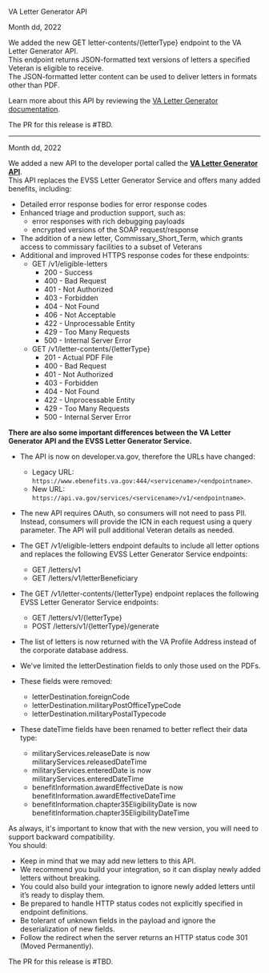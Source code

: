 VA Letter Generator API

Month dd, 2022

We added the new GET letter-contents/{letterType} endpoint to the VA Letter Generator API.<br> 
This endpoint returns JSON-formatted text versions of letters a specified Veteran is eligible to receive.<br>
The JSON-formatted letter content can be used to deliver letters in formats other than PDF.

Learn more about this API by reviewing the [VA Letter Generator documentation](https://community.max.gov/display/VAExternal/VA+Letter+Generator+API).

The PR for this release is #TBD.

_____________________________________________________________________________________________________________________________________________________________________________________________________________________________________________________________________________________


Month dd, 2022

We added a new API to the developer portal called the **[VA Letter Generator API](https://community.max.gov/display/VAExternal/VA+Letter+Generator+API)**.
<br>
This API replaces the EVSS Letter Generator Service and offers many added benefits, including:

- Detailed error response bodies for error response codes
- Enhanced triage and production support, such as:
  * error responses with rich debugging payloads 
  * encrypted versions of the SOAP request/response
- The addition of a new letter, Commissary_Short_Term, which grants access to commissary facilities to a subset of Veterans
- Additional and improved HTTPS response codes for these endpoints:
  * GET /v1/eligible-letters
    + 200 - Success
    + 400 - Bad Request
    + 401 - Not Authorized
    + 403 - Forbidden
    + 404 - Not Found
    + 406 - Not Acceptable
    + 422 - Unprocessable Entity
    + 429 - Too Many Requests
    + 500 - Internal Server Error
  * GET /v1/letter-contents/{letterType}
    + 201 - Actual PDF File
    + 400 - Bad Request
    + 401 - Not Authorized
    + 403 - Forbidden
    + 404 - Not Found
    + 422 - Unprocessable Entity
    + 429 - Too Many Requests
    + 500 - Internal Server Error
    
**There are also some important differences between the VA Letter Generator API and the EVSS Letter Generator Service.**

- The API is now on developer.va.gov, therefore the URLs have changed:
  * Legacy URL: `https://www.ebenefits.va.gov:444/<servicename>/<endpointname>`. 
  * New URL: `https://api.va.gov/services/<servicename>/v1/<endpointname>`.
- The new API requires OAuth, so consumers will not need to pass PII. Instead, consumers will provide the ICN in each request using a query parameter. The API will pull additional Veteran details as needed.
    
- The GET /v1/eligible-letters endpoint defaults to include all letter options and replaces the following EVSS Letter Generator Service endpoints:
  * GET /letters/v1
  * GET /letters/v1/letterBeneficiary
    
- The GET /v1/letter-contents/{letterType} endpoint replaces the following EVSS Letter Generator Service endpoints:
  * GET /letters/v1/{letterType}
  * POST /letters/v1/{letterType}/generate
    
- The list of letters is now returned with the VA Profile Address instead of the corporate database address.
    
- We've limited the letterDestination fields to only those used on the PDFs.

- These fields were removed:
  * letterDestination.foreignCode
  * letterDestination.militaryPostOfficeTypeCode
  * letterDestination.militaryPostalTypecode
  
- These dateTime fields have been renamed to better reflect their data type:
  * militaryServices.releaseDate is now militaryServices.releasedDateTime
  * militaryServices.enteredDate is now militaryServices.enteredDateTime
  * benefitInformation.awardEffectiveDate is now benefitInformation.awardEffectiveDateTime
  * benefitInformation.chapter35EligibilityDate is now benefitInformation.chapter35EligibilityDateTime


As always, it's important to know that with the new version, you will need to support backward compatibility.<br>
You should:
- Keep in mind that we may add new letters to this API. 
- We recommend you build your integration, so it can display newly added letters without breaking. 
- You could also build your integration to ignore newly added letters until it’s ready to display them.
- Be prepared to handle HTTP status codes not explicitly specified in endpoint definitions.
- Be tolerant of unknown fields in the payload and ignore the deserialization of new fields.
- Follow the redirect when the server returns an HTTP status code 301 (Moved Permanently).


The PR for this release is #TBD.